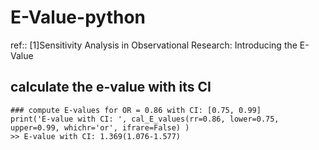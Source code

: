 # E-Value-python
ref::
[1]Sensitivity Analysis in Observational Research: Introducing the E-Value

## calculate the e-value with its CI
    ### compute E-values for OR = 0.86 with CI: [0.75, 0.99]
    print('E-value with CI: ', cal_E_values(rr=0.86, lower=0.75, upper=0.99, whichr='or', ifrare=False) )
    >> E-value with CI: 1.369(1.076-1.577) 
